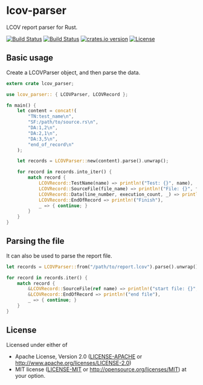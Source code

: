 # lcov-parser

LCOV report parser for Rust.

[![Build Status](https://travis-ci.org/holyshared/lcov-parser.svg)](https://travis-ci.org/holyshared/lcov-parser)
[![Build Status](https://ci.appveyor.com/api/projects/status/q83stma2v57joiwy/branch/master?svg=true)](https://ci.appveyor.com/project/holyshared/lcov-parser/branch/master)
[![crates.io version](https://img.shields.io/crates/v/lcov-parser.svg)](https://crates.io/crates/lcov-parser)
[![License](https://img.shields.io/crates/l/lcov-parser.svg)](https://github.com/holyshared/lcov-parser/blob/master/LICENSE)

## Basic usage

Create a LCOVParser object, and then parse the data.

```rust
extern crate lcov_parser;

use lcov_parser:: { LCOVParser, LCOVRecord };

fn main() {
    let content = concat!(
        "TN:test_name\n",
        "SF:/path/to/source.rs\n",
        "DA:1,2\n",
        "DA:2,1\n",
        "DA:3,5\n",
        "end_of_record\n"
    );

    let records = LCOVParser::new(content).parse().unwrap();

    for record in records.into_iter() {
        match record {
            LCOVRecord::TestName(name) => println!("Test: {}", name),
            LCOVRecord::SourceFile(file_name) => println!("File: {}", file_name),
            LCOVRecord::Data(line_number, execution_count, _) => println!("Line: {}, Executed: {}", line_number, execution_count),
            LCOVRecord::EndOfRecord => println!("Finish"),
            _ => { continue; }
        }
    }
}
```

## Parsing the file

It can also be used to parse the report file.

```rust
let records = LCOVParser::from("/path/to/report.lcov").parse().unwrap();

for record in records.iter() {
    match record {
        &LCOVRecord::SourceFile(ref name) => println!("start file: {}", name),
        &LCOVRecord::EndOfRecord => println!("end file"),
        _ => { continue; }
    }
}
```

## License

Licensed under either of
 * Apache License, Version 2.0 ([LICENSE-APACHE](LICENSE-APACHE) or http://www.apache.org/licenses/LICENSE-2.0)
 * MIT license ([LICENSE-MIT](LICENSE-MIT) or http://opensource.org/licenses/MIT)
at your option.
